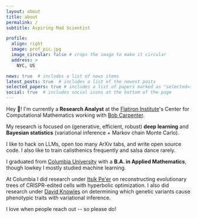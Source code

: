 ```yaml
---
layout: about
title: about
permalink: /
subtitle: Aspiring Mad Scientist

profile:
  align: right
  image: prof_pic.jpg
  image_circular: false # crops the image to make it circular
  address: >
    NYC, US

news: true  # includes a list of news items
latest_posts: true  # includes a list of the newest posts
selected_papers: true # includes a list of papers marked as "selected={true}"
social: true  # includes social icons at the bottom of the page
---
```


Hey :wave:! I'm currently a **Research Analyst** at the [Flatiron Institute](https://www.simonsfoundation.org/flatiron/)'s Center for Computational Mathematics working with [Bob Carpenter](https://bob-carpenter.github.io/).

My research is focused on (generative, efficient, robust) **deep learning** and **Bayesian statistics** (variational inference + Markov chain Monte Carlo).

I like to hack on LLMs, open too many ArXiv tabs, and write open source code. I also like to train calisthenics frequently and salsa dance rarely.

I graduated from [Columbia University](https://www.columbia.edu/) with a **B.A. in Applied Mathematics**, though lowkey I mostly studied machine learning.

At Columbia I did research under [Itsik Pe'er](https://www.engineering.columbia.edu/faculty/itsik-peer) on reconstructing evolutionary trees of CRISPR-edited cells with hyperbolic optimization. I also did research under [David Knowles](https://davidaknowles.github.io/) on determining which genetic variants cause phenotypic traits with variational inference.

I love when people reach out -- so please do!
